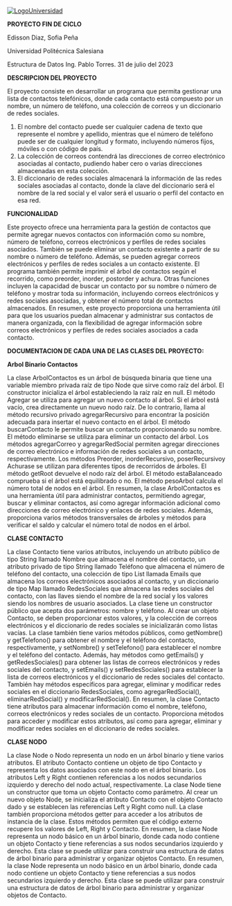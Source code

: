 [![LogoUniversidad](Github "LogoUniversidad")](https://upload.wikimedia.org/wikipedia/commons/b/b0/Logo_Universidad_Polit%C3%A9cnica_Salesiana_del_Ecuador.png "LogoUniversidad")



**PROYECTO FIN DE CICLO**

Edisson Diaz, Sofia Peña

Universidad Politécnica Salesiana

Estructura de Datos
Ing. Pablo Torres.
31 de julio del 2023

**DESCRIPCION DEL PROYECTO**

El proyecto consiste en desarrollar un programa que permita gestionar una lista de contactos telefónicos, donde cada contacto está compuesto por un nombre, un número de teléfono, una colección de correos y un diccionario de redes sociales.
1.  El nombre del contacto puede ser cualquier cadena de texto que represente el nombre y apellido, mientras que el número de teléfono puede ser de cualquier longitud y formato, incluyendo números fijos, móviles o con código de país.
2.  La colección de correos contendrá las direcciones de correo electrónico asociadas al contacto, pudiendo haber cero o varias direcciones almacenadas en esta colección.
3. El diccionario de redes sociales almacenará la información de las redes sociales asociadas al contacto, donde la clave del diccionario será el nombre de la red social y el valor será el usuario o perfil del contacto en esa red.


**FUNCIONALIDAD**


Este proyecto ofrece una herramienta para la gestión de contactos que permite agregar nuevos contactos con información como su nombre, número de teléfono, correos electrónicos y perfiles de redes sociales asociados. También se puede eliminar un contacto existente a partir de su nombre o número de teléfono. Además, se pueden agregar correos electrónicos y perfiles de redes sociales a un contacto existente. El programa también permite imprimir el árbol de contactos según el recorrido, como preorder, inorder, postorder y achura. Otras funciones incluyen la capacidad de buscar un contacto por su nombre o número de teléfono y mostrar toda su información, incluyendo correos electrónicos y redes sociales asociadas, y obtener el número total de contactos almacenados. En resumen, este proyecto proporciona una herramienta útil para que los usuarios puedan almacenar y administrar sus contactos de manera organizada, con la flexibilidad de agregar información sobre correos electrónicos y perfiles de redes sociales asociados a cada contacto.


**DOCUMENTACION DE CADA UNA DE LAS CLASES DEL PROYECTO:**


**Arbol Binario Contactos**


La clase ArbolContactos es un árbol de búsqueda binaria que tiene una variable miembro privada raíz de tipo Node que sirve como raíz del árbol. El constructor inicializa el árbol estableciendo la raíz raíz en null. El método Agregar se utiliza para agregar un nuevo contacto al árbol. Si el árbol está vacío, crea directamente un nuevo nodo raíz. De lo contrario, llama al método recursivo privado agregarRecursivo para encontrar la posición adecuada para insertar el nuevo contacto en el árbol. El método buscarContacto le permite buscar un contacto proporcionando su nombre. El método eliminarse se utiliza para eliminar un contacto del árbol. Los métodos agregarCorreo y agregarRedSocial permiten agregar direcciones de correo electrónico e información de redes sociales a un contacto, respectivamente. Los métodos Preorder, inorderRecursivo, poserRecursivoy Achurase se utilizan para diferentes tipos de recorridos de árboles. El método getRoot devuelve el nodo raíz del árbol. El método estaBalanceado comprueba si el árbol está equilibrado o no. El método pesoArbol calcula el número total de nodos en el árbol. En resumen, la clase ArbolContactos es una herramienta útil para administrar contactos, permitiendo agregar, buscar y eliminar contactos, así como agregar información adicional como direcciones de correo electrónico y enlaces de redes sociales. Además, proporciona varios métodos transversales de árboles y métodos para verificar el saldo y calcular el número total de nodos en el árbol.

**CLASE CONTACTO**

La clase Contacto tiene varios atributos, incluyendo un atributo público de tipo String llamado Nombre que almacena el nombre del contacto, un atributo privado de tipo String llamado Teléfono que almacena el número de teléfono del contacto, una colección de tipo List llamada Emails que almacena los correos electrónicos asociados al contacto, y un diccionario de tipo Map llamado RedesSociales que almacena las redes sociales del contacto, con las llaves siendo el nombre de la red social y los valores siendo los nombres de usuario asociados.
La clase tiene un constructor público que acepta dos parámetros: nombre y teléfono. Al crear un objeto Contacto, se deben proporcionar estos valores, y la colección de correos electrónicos y el diccionario de redes sociales se inicializarán como listas vacías.
La clase también tiene varios métodos públicos, como getNombre() y getTelefono() para obtener el nombre y el teléfono del contacto, respectivamente, y setNombre() y setTelefono() para establecer el nombre y el teléfono del contacto.
Además, hay métodos como getEmails() y getRedesSociales() para obtener las listas de correos electrónicos y redes sociales del contacto, y setEmails() y setRedesSociales() para establecer la lista de correos electrónicos y el diccionario de redes sociales del contacto.
También hay métodos específicos para agregar, eliminar y modificar redes sociales en el diccionario RedesSociales, como agregarRedSocial(), eliminarRedSocial() y modificarRedSocial().
En resumen, la clase Contacto tiene atributos para almacenar información como el nombre, teléfono, correos electrónicos y redes sociales de un contacto. Proporciona métodos para acceder y modificar estos atributos, así como para agregar, eliminar y modificar redes sociales en el diccionario de redes sociales.

**CLASE NODO**

La clase Node o Nodo representa un nodo en un árbol binario y tiene varios atributos. El atributo Contacto contiene un objeto de tipo Contacto y representa los datos asociados con este nodo en el árbol binario. Los atributos Left y Right contienen referencias a los nodos secundarios izquierdo y derecho del nodo actual, respectivamente.
La clase Node tiene un constructor que toma un objeto Contacto como parámetro. Al crear un nuevo objeto Node, se inicializa el atributo Contacto con el objeto Contacto dado y se establecen las referencias Left y Right como null.
La clase también proporciona métodos getter para acceder a los atributos de instancia de la clase. Estos métodos permiten que el código externo recupere los valores de Left, Right y Contacto.
En resumen, la clase Node representa un nodo básico en un árbol binario, donde cada nodo contiene un objeto Contacto y tiene referencias a sus nodos secundarios izquierdo y derecho. Esta clase se puede utilizar para construir una estructura de datos de árbol binario para administrar y organizar objetos Contacto.
En resumen, la clase Node representa un nodo básico en un árbol binario, donde cada nodo contiene un objeto Contacto y tiene referencias a sus nodos secundarios izquierdo y derecho. Esta clase se puede utilizar para construir una estructura de datos de árbol binario para administrar y organizar objetos de Contacto.

